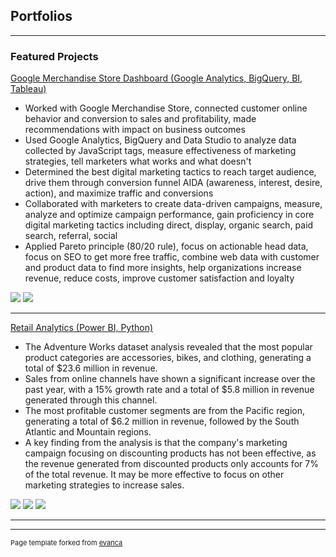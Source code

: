 ## Portfolios

---

### Featured Projects

[Google Merchandise Store Dashboard (Google Analytics, BigQuery, BI, Tableau)](https://public.tableau.com/profile/shuchang.liang#!/vizhome/GoogleAnalyticDashboard-GoogleMerchandiseStore/Dashboard)
- Worked with Google Merchandise Store, connected customer online behavior and conversion to sales and profitability, made recommendations with impact on business outcomes
- Used Google Analytics, BigQuery and Data Studio to analyze data collected by JavaScript tags, measure effectiveness of marketing strategies, tell marketers what works and what doesn't
- Determined the best digital marketing tactics to reach target audience, drive them through conversion funnel AIDA (awareness, interest, desire, action), and maximize traffic and conversions
- Collaborated with marketers to create data-driven campaigns, measure, analyze and optimize campaign performance, gain proficiency in core digital marketing tactics including direct, display, organic search, paid search, referral, social
- Applied Pareto principle (80/20 rule), focus on actionable head data, focus on SEO to get more free traffic, combine web data with customer and product data to find more insights, help organizations increase revenue, reduce costs, improve customer satisfaction and loyalty
<img src="images/Google Analytics 1.png?raw=true"/>
<img src="images/Google Analytic KPI.png?raw=true"/>

---
[Retail Analytics (Power BI, Python)](https://elvisliang.notion.site/Retail-Business-Analysis-546c19a059ee415a903fdf4e5b140791)
- The Adventure Works dataset analysis revealed that the most popular product categories are accessories, bikes, and clothing, generating a total of $23.6 million in revenue.
- Sales from online channels have shown a significant increase over the past year, with a 15% growth rate and a total of $5.8 million in revenue generated through this channel.
- The most profitable customer segments are from the Pacific region, generating a total of $6.2 million in revenue, followed by the South Atlantic and Mountain regions.
- A key finding from the analysis is that the company's marketing campaign focusing on discounting products has not been effective, as the revenue generated from discounted products only accounts for 7% of the total revenue. It may be more effective to focus on other marketing strategies to increase sales.
<img src="images/Retail Analytic.png?raw=true"/>
<img src="images/Retail Analytic2.png?raw=true"/>
<img src="images/Retail Analytic1.png?raw=true"/>

---







---
<p style="font-size:11px">Page template forked from <a href="https://github.com/evanca/quick-portfolio">evanca</a></p>
<!-- Remove above link if you don't want to attibute -->
